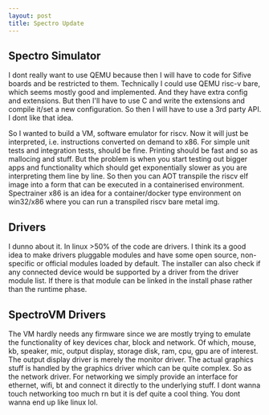 ```yaml
---
layout: post
title: Spectro Update
---
```


## Spectro Simulator

I dont really want to use QEMU because then I will have to code for Sifive boards and be restricted to them. Technically I could use QEMU risc-v bare, which seems mostly good and implemented. And they have extra config and extensions. But then I'll have to use C and write the extensions and compile it/set a new configuration. So then I will have to use a 3rd party API. I dont like that idea.

So I wanted to build a VM, software emulator for riscv. Now it will just be interpreted, i.e. instructions converted on demand to x86. For simple unit tests and integration tests, should be fine. Printing should be fast and so as mallocing and stuff. But the problem is when you start testing out bigger apps and functionality which should get exponentially slower as you are interpreting them line by line. So then you can AOT transpile the riscv elf image into a form that can be executed in a containerised environment. Spectrainer x86 is an idea for a container/docker type environment on win32/x86 where you can run a transpiled riscv bare metal img.

## Drivers

I dunno about it. In linux >50% of the code are drivers. I think its a good idea to make drivers pluggable modules and have some open source, non-specific or official modules loaded by default. The installer can also check if any connected device would be supported by a driver from the driver module list. If there is that module can be linked in the install phase rather than the runtime phase.

## SpectroVM Drivers

The VM hardly needs any firmware since we are mostly trying to emulate the functionality of key devices char, block and network. Of which, mouse, kb, speaker, mic, output display, storage disk, ram, cpu, gpu are of interest. The output display driver is merely the monitor driver. The actual graphics stuff is handled by the graphics driver which can be quite complex. So as the network driver. For networking we simply provide an interface for ethernet, wifi, bt and connect it directly to the underlying stuff. I dont wanna touch networking too much rn but it is def quite a cool thing. You dont wanna end up like linux lol.
